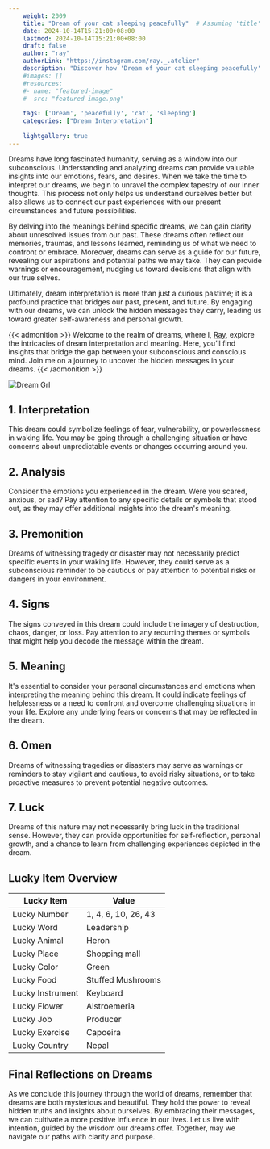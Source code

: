 ```yaml
---
    weight: 2009
    title: "Dream of your cat sleeping peacefully"  # Assuming 'title' column exists
    date: 2024-10-14T15:21:00+08:00
    lastmod: 2024-10-14T15:21:00+08:00
    draft: false
    author: "ray"
    authorLink: "https://instagram.com/ray._.atelier"
    description: "Discover how 'Dream of your cat sleeping peacefully' can interpret your future and uncover its significant meanings in your life."
    #images: []
    #resources:
    #- name: "featured-image"
    #  src: "featured-image.png"
    
    tags: ['Dream', 'peacefully', 'cat', 'sleeping']
    categories: ["Dream Interpretation"]
    
    lightgallery: true
---
```

    
Dreams have long fascinated humanity, serving as a window into our subconscious. Understanding and analyzing dreams can provide valuable insights into our emotions, fears, and desires. When we take the time to interpret our dreams, we begin to unravel the complex tapestry of our inner thoughts. This process not only helps us understand ourselves better but also allows us to connect our past experiences with our present circumstances and future possibilities.

By delving into the meanings behind specific dreams, we can gain clarity about unresolved issues from our past. These dreams often reflect our memories, traumas, and lessons learned, reminding us of what we need to confront or embrace. Moreover, dreams can serve as a guide for our future, revealing our aspirations and potential paths we may take. They can provide warnings or encouragement, nudging us toward decisions that align with our true selves.

Ultimately, dream interpretation is more than just a curious pastime; it is a profound practice that bridges our past, present, and future. By engaging with our dreams, we can unlock the hidden messages they carry, leading us toward greater self-awareness and personal growth.

{{< admonition >}}
Welcome to the realm of dreams, where I, [Ray](https://instagram.com/ray._.atelier), explore the intricacies of dream interpretation and meaning. Here, you’ll find insights that bridge the gap between your subconscious and conscious mind. Join me on a journey to uncover the hidden messages in your dreams.
{{< /admonition >}}

![Dream Grl](https://cdn.pixabay.com/photo/2017/11/02/03/35/gothic-2910057_1280.jpg "Dream Grl")

## 1. Interpretation
 This dream could symbolize feelings of fear, vulnerability, or powerlessness in waking life. You may be going through a challenging situation or have concerns about unpredictable events or changes occurring around you.

## 2. Analysis
 Consider the emotions you experienced in the dream. Were you scared, anxious, or sad? Pay attention to any specific details or symbols that stood out, as they may offer additional insights into the dream's meaning.

## 3. Premonition
 Dreams of witnessing tragedy or disaster may not necessarily predict specific events in your waking life. However, they could serve as a subconscious reminder to be cautious or pay attention to potential risks or dangers in your environment.

## 4. Signs
 The signs conveyed in this dream could include the imagery of destruction, chaos, danger, or loss. Pay attention to any recurring themes or symbols that might help you decode the message within the dream.

## 5. Meaning
 It's essential to consider your personal circumstances and emotions when interpreting the meaning behind this dream. It could indicate feelings of helplessness or a need to confront and overcome challenging situations in your life. Explore any underlying fears or concerns that may be reflected in the dream.

## 6. Omen
 Dreams of witnessing tragedies or disasters may serve as warnings or reminders to stay vigilant and cautious, to avoid risky situations, or to take proactive measures to prevent potential negative outcomes.

## 7. Luck
 Dreams of this nature may not necessarily bring luck in the traditional sense. However, they can provide opportunities for self-reflection, personal growth, and a chance to learn from challenging experiences depicted in the dream.

## Lucky Item Overview
| Lucky Item          | Value              |
|---------------|--------------------|
| Lucky Number        | 1, 4, 6, 10, 26, 43  |
| Lucky Word          | Leadership |
| Lucky Animal        | Heron |
| Lucky Place         | Shopping mall     |
| Lucky Color         | Green     |
| Lucky Food          | Stuffed Mushrooms      |
| Lucky Instrument    | Keyboard |
| Lucky Flower        | Alstroemeria    |
| Lucky Job           | Producer       |
| Lucky Exercise      | Capoeira  |
| Lucky Country       | Nepal    |


##  Final Reflections on Dreams

As we conclude this journey through the world of dreams, remember that dreams are both mysterious and beautiful. They hold the power to reveal hidden truths and insights about ourselves. By embracing their messages, we can cultivate a more positive influence in our lives. Let us live with intention, guided by the wisdom our dreams offer. Together, may we navigate our paths with clarity and purpose.
